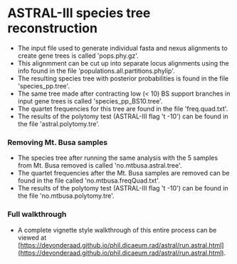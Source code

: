 # ASTRAL-III species tree reconstruction
* The input file used to generate individual fasta and nexus alignments to create gene trees is called 'pops.phy.gz'.
* This alignmment can be cut up into separate locus alignments using the info found in the file 'populations.all.partitions.phylip'.
* The resulting species tree with posterior probabilities is found in the file 'species_pp.tree'.
* The same tree made after contracting low (< 10) BS support branches in input gene trees is called 'species_pp_BS10.tree'.
* The quartet frequencies for this tree are found in the file 'freq.quad.txt'.
* The results of the polytomy test (ASTRAL-III flag 't -10') can be found in the file 'astral.polytomy.tre'.

### Removing Mt. Busa samples
* The species tree after running the same analysis with the 5 samples from Mt. Busa removed is called 'no.mtbusa.astral.tree'.
* The quartet frequencies after the Mt. Busa samples are removed can be found in the file called 'no.mtbusa.freqQuad.txt'.
* The results of the polytomy test (ASTRAL-III flag 't -10') can be found in the file 'no.mtbusa.polytomy.tre'.

### Full walkthrough
* A complete vignette style walkthrough of this entire process can be viewed at [https://devonderaad.github.io/phil.dicaeum.rad/astral/run.astral.html](https://devonderaad.github.io/phil.dicaeum.rad/astral/run.astral.html).
